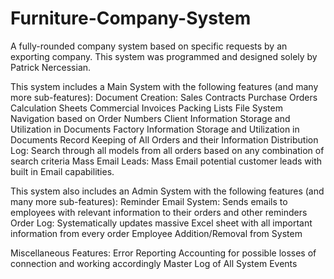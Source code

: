 # Furniture-Company-System
A fully-rounded company system based on specific requests by an exporting company.
This system was programmed and designed solely by Patrick Nercessian.

This system includes a Main System with the following features (and many more sub-features):
  Document Creation:
    Sales Contracts
    Purchase Orders
    Calculation Sheets
    Commercial Invoices
    Packing Lists
 File System Navigation based on Order Numbers
 Client Information Storage and Utilization in Documents
 Factory Information Storage and Utilization in Documents
 Record Keeping of All Orders and their Information
 Distribution Log: Search through all models from all orders based on any combination of search criteria
 Mass Email Leads: Mass Email potential customer leads with built in Email capabilities.
 
 
 This system also includes an Admin System with the following features (and many more sub-features):
  Reminder Email System: Sends emails to employees with relevant information to their orders and other reminders
  Order Log: Systematically updates massive Excel sheet with all important information from every order
  Employee Addition/Removal from System
  
  Miscellaneous Features:
    Error Reporting
    Accounting for possible losses of connection and working accordingly
    Master Log of All System Events

